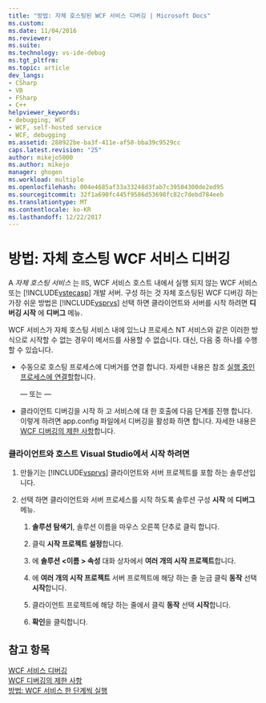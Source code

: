 ```yaml
---
title: "방법: 자체 호스팅된 WCF 서비스 디버깅 | Microsoft Docs"
ms.custom: 
ms.date: 11/04/2016
ms.reviewer: 
ms.suite: 
ms.technology: vs-ide-debug
ms.tgt_pltfrm: 
ms.topic: article
dev_langs:
- CSharp
- VB
- FSharp
- C++
helpviewer_keywords:
- debugging, WCF
- WCF, self-hosted service
- WCF, debugging
ms.assetid: 288922be-ba3f-411e-af50-bba39c9529cc
caps.latest.revision: "25"
author: mikejo5000
ms.author: mikejo
manager: ghogen
ms.workload: multiple
ms.openlocfilehash: 004e4685af33a33248d3fab7c39504300de2ed95
ms.sourcegitcommit: 32f1a690fc445f9586d53698fc82c7debd784eeb
ms.translationtype: MT
ms.contentlocale: ko-KR
ms.lasthandoff: 12/22/2017
---
```

# <a name="how-to-debug-a-self-hosted-wcf-service"></a>방법: 자체 호스팅 WCF 서비스 디버깅
A *자체 호스팅 서비스* 는 IIS, WCF 서비스 호스트 내에서 실행 되지 않는 WCF 서비스 또는 [!INCLUDE[vstecasp](../code-quality/includes/vstecasp_md.md)] 개발 서버. 구성 하는 것 자체 호스팅된 WCF 디버깅 하는 가장 쉬운 방법은 [!INCLUDE[vsprvs](../code-quality/includes/vsprvs_md.md)] 선택 하면 클라이언트와 서버를 시작 하려면 **디버깅 시작** 에 **디버그** 메뉴.  
  
 WCF 서비스가 자체 호스팅 서비스 내에 있느냐 프로세스 NT 서비스와 같은 이러한 방식으로 시작할 수 없는 경우이 메서드를 사용할 수 없습니다. 대신, 다음 중 하나를 수행할 수 있습니다.  
  
-   수동으로 호스팅 프로세스에 디버거를 연결 합니다. 자세한 내용은 참조 [실행 중인 프로세스에 연결할](../debugger/attach-to-running-processes-with-the-visual-studio-debugger.md)합니다.  
  
     — 또는 —  
  
-   클라이언트 디버깅을 시작 하 고 서비스에 대 한 호출에 다음 단계를 진행 합니다. 이렇게 하려면 app.config 파일에서 디버깅을 활성화 하면 합니다. 자세한 내용은 [WCF 디버깅의 제한 사항](../debugger/limitations-on-wcf-debugging.md)합니다.  
  
### <a name="to-start-both-client-and-host-from-visual-studio"></a>클라이언트와 호스트 Visual Studio에서 시작 하려면  
  
1.  만들기는 [!INCLUDE[vsprvs](../code-quality/includes/vsprvs_md.md)] 클라이언트와 서버 프로젝트를 포함 하는 솔루션입니다.  
  
2.  선택 하면 클라이언트와 서버 프로세스를 시작 하도록 솔루션 구성 **시작** 에 **디버그** 메뉴.  
  
    1.  **솔루션 탐색기**, 솔루션 이름을 마우스 오른쪽 단추로 클릭 합니다.  
  
    2.  클릭 **시작 프로젝트 설정**합니다.  
  
    3.  에 **솔루션 \<이름 > 속성** 대화 상자에서 **여러 개의 시작 프로젝트**합니다.  
  
    4.  에 **여러 개의 시작 프로젝트** 서버 프로젝트에 해당 하는 줄 눈금 클릭 **동작** 선택 **시작**합니다.  
  
    5.  클라이언트 프로젝트에 해당 하는 줄에서 클릭 **동작** 선택 **시작**합니다.  
  
    6.  **확인**을 클릭합니다.  
  
## <a name="see-also"></a>참고 항목  
 [WCF 서비스 디버깅](../debugger/debugging-wcf-services.md)   
 [WCF 디버깅의 제한 사항](../debugger/limitations-on-wcf-debugging.md)   
 [방법: WCF 서비스 한 단계씩 실행](../debugger/how-to-step-into-wcf-services.md)